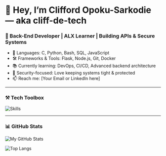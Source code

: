 # 👋 Hey, I’m Clifford Opoku-Sarkodie — aka cliff-de-tech

### 🧠 Back-End Developer | ALX Learner | Building APIs & Secure Systems

- 🔧 Languages: C, Python, Bash, SQL, JavaScript
- 🛠 Frameworks & Tools: Flask, Node.js, Git, Docker
- 📚 Currently learning: DevOps, CI/CD, Advanced backend architecture
- 🔐 Security-focused: Love keeping systems tight & protected
- 📫 Reach me: [Your Email or LinkedIn here]

---

### ⚒ Tech Toolbox
![Skills](https://skillicons.dev/icons?i=python,c,git,bash,docker,nodejs,mysql,flask,linux)

---

### 📊 GitHub Stats
![My GitHub Stats](https://github-readme-stats.vercel.app/api?username=cliff-de-tech&show_icons=true&theme=tokyonight)

![Top Langs](https://github-readme-stats.vercel.app/api/top-langs/?username=cliff-de-tech&layout=compact&theme=tokyonight)
